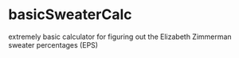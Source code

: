 # basicSweaterCalc
extremely basic calculator for figuring out the Elizabeth Zimmerman sweater percentages (EPS)
